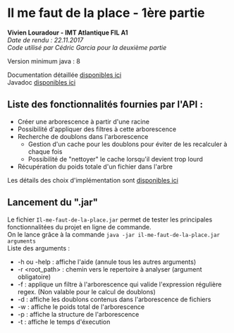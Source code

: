 # Il me faut de la place  - 1ère partie
**Vivien Louradour - IMT Atlantique FIL A1**  
*Date de rendu : 22.11.2017*  
*Code utilisé par Cédric Garcia pour la deuxième partie*

Version minimum java : 8

Documentation détaillée [disponibles ici](/doc/designBackground.md)  
Javadoc [disponibles ici](/doc/javadoc/index.html)

## Liste des fonctionnalités fournies par l'API : 
+ Créer une arborescence à partir d'une racine
+ Possibilité d'appliquer des filtres à cette arborescence
+ Recherche de doublons dans l'arborescence
  + Gestion d'un cache pour les doublons pour éviter de les recalculer à chaque fois
  + Possibilité de "nettoyer" le cache lorsqu'il devient trop lourd
+ Récupération du poids totale d'un fichier dans l'arbre

Les détails des choix d'implémentation sont [disponibles ici](/doc/designBackground.md)

## Lancement du ".jar"
Le fichier `Il-me-faut-de-la-place.jar` permet de tester les principales fonctionnalitées du projet en ligne de commande.  
On le lance grâce à la commande `java -jar il-me-faut-de-la-place.jar arguments`   
Liste des arguments : 
+ -h ou -help : affiche l'aide (annule tous les autres arguments)
+ -r <root_path> : chemin vers le repertoire à analyser (argument obligatoire)
+ -f <regex> : applique un filtre à l'arborescence qui valide l'expression régulière regex. (Non valable pour le calcul de doublons)
+ -d : affiche les doublons contenus dans l'arborescence de fichiers
+ -w : affiche le poids total de l'arborescence
+ -p : affiche la structure de l'arborescence
+ -t : affiche le temps d'éxecution




